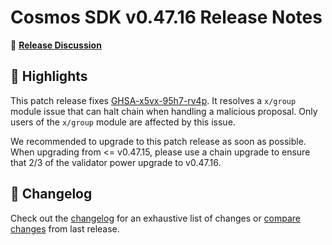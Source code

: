 # Cosmos SDK v0.47.16 Release Notes

💬 [**Release Discussion**](https://github.com/orgs/cosmos/discussions/6)

## 🚀 Highlights

This patch release fixes [GHSA-x5vx-95h7-rv4p](https://github.com/cosmos/cosmos-sdk/security/advisories/GHSA-x5vx-95h7-rv4p).
It resolves a `x/group` module issue that can halt chain when handling a malicious proposal.
Only users of the `x/group` module are affected by this issue.

We recommended to upgrade to this patch release as soon as possible.
When upgrading from <= v0.47.15, please use a chain upgrade to ensure that 2/3 of the validator power upgrade to v0.47.16.

## 📝 Changelog

Check out the [changelog](https://github.com/cosmos/cosmos-sdk/blob/v0.47.16/CHANGELOG.md) for an exhaustive list of changes or [compare changes](https://github.com/cosmos/cosmos-sdk/compare/v0.47.15...v0.47.16) from last release.
